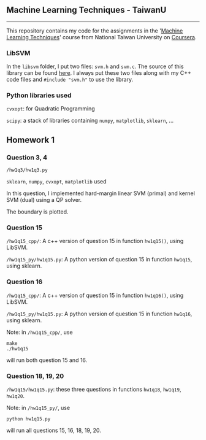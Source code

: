 ## Machine Learning Techniques - TaiwanU
---
This repository contains my code for the assignments in the '[Machine Learning Techniques](https://www.coursera.org/course/ntumltwo)' course from National Taiwan University on [Coursera](https://www.coursera.org/).


### LibSVM
In the `libsvm` folder, I put two files: `svm.h` and `svm.c`. The source of this library can be found [here](https://github.com/cjlin1/libsvm). I always put these two files along with my C++ code files and `#include "svm.h"` to use the library.

### Python libraries used
`cvxopt`: for Quadratic Programming

`scipy`: a stack of libraries containing `numpy`, `matplotlib`, `sklearn`, ...


## Homework 1
### Question 3, 4
`/hw1q3/hw1q3.py`

`sklearn`, `numpy`, `cvxopt`, `matplotlib` used

In this question, I implemented hard-margin linear SVM (primal) and kernel SVM (dual) using a QP solver.

The boundary is plotted.

### Question 15
`/hw1q15_cpp/`: A c++ version of question 15 in function `hw1q15()`, using LibSVM.

`/hw1q15_py/hw1q15.py`: A python version of question 15 in function `hw1q15`, using sklearn.

### Question 16
`/hw1q15_cpp/`: A c++ version of question 15 in function `hw1q16()`, using LibSVM.

`/hw1q15_py/hw1q15.py`: A python version of question 15 in function `hw1q16`, using sklearn.

Note: in `/hw1q15_cpp/`, use

    make
    ./hw1q15
    
will run both question 15 and 16.

### Question 18, 19, 20
`/hw1q15/hw1q15.py`: these three questions in functions `hw1q18`, `hw1q19`, `hw1q20`.

Note: in `/hw1q15_py/`, use

	python hw1q15.py

will run all questions 15, 16, 18, 19, 20.
